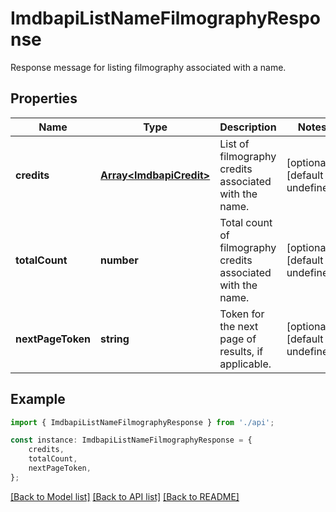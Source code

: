 # ImdbapiListNameFilmographyResponse

Response message for listing filmography associated with a name.

## Properties

Name | Type | Description | Notes
------------ | ------------- | ------------- | -------------
**credits** | [**Array&lt;ImdbapiCredit&gt;**](ImdbapiCredit.md) | List of filmography credits associated with the name. | [optional] [default to undefined]
**totalCount** | **number** | Total count of filmography credits associated with the name. | [optional] [default to undefined]
**nextPageToken** | **string** | Token for the next page of results, if applicable. | [optional] [default to undefined]

## Example

```typescript
import { ImdbapiListNameFilmographyResponse } from './api';

const instance: ImdbapiListNameFilmographyResponse = {
    credits,
    totalCount,
    nextPageToken,
};
```

[[Back to Model list]](../README.md#documentation-for-models) [[Back to API list]](../README.md#documentation-for-api-endpoints) [[Back to README]](../README.md)
